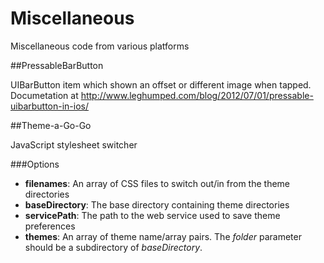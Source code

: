 Miscellaneous
=============

Miscellaneous code from various platforms

##PressableBarButton

UIBarButton item which shown an offset or different image when tapped. Documetation at http://www.leghumped.com/blog/2012/07/01/pressable-uibarbutton-in-ios/

##Theme-a-Go-Go

JavaScript stylesheet switcher

###Options

* **filenames**: An array of CSS files to switch out/in from the theme directories
* **baseDirectory**: The base directory containing theme directories
* **servicePath**: The path to the web service used to save theme preferences
* **themes**: An array of theme name/array pairs. The <em>folder</em> parameter should be a subdirectory of <em>baseDirectory</em>.